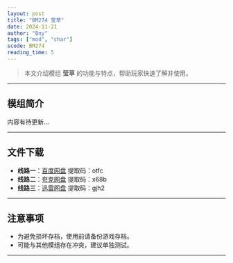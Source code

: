 ```yaml
---
layout: post
title: "BM274 莹草"
date: 2024-11-21
author: "Bny"
tags: ["mod", "char"]
scode: BM274
reading_time: 5
---
```


> 本文介绍模组 **莹草** 的功能与特点，帮助玩家快速了解并使用。

---

## 模组简介

内容有待更新...

---


## 文件下载
- **线路一**：[百度网盘](https://pan.baidu.com/s/1SAkAkhFN0DWJt0YbKI5RRg?pwd=otfc)  提取码：otfc  
- **线路二**：[夸克网盘](https://pan.quark.cn/s/b06d3590bf7f?pwd=x68b)  提取码：x68b  
- **线路三**：[迅雷网盘](https://pan.xunlei.com/s/VOCCbRinbGWPPUUdfuCFPbaPA1?pwd=gjh2)  提取码：gjh2  

---

## 注意事项
- 为避免损坏存档，使用前请备份游戏存档。
- 可能与其他模组存在冲突，建议单独测试。

---


